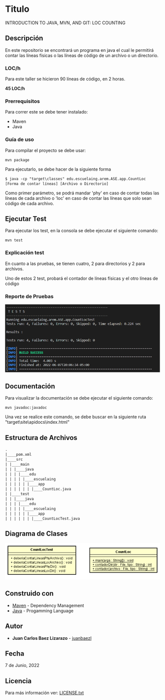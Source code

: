 # Titulo

INTRODUCTION TO JAVA, MVN, AND GIT: LOC COUNTING

## Descripción

En este repositorio se encontrará un programa en java el cual le permitirá contar las líneas físicas o las líneas de código de un archivo o un directorio.

### LOC/h

Para este taller se hicieron 90 líneas de código, en 2 horas.

**45 LOC/h**

### Prerrequisitos

Para correr este se debe tener instalado:

- Maven
- Java

### Guía de uso

Para compilar el proyecto se debe usar:

```
mvn package
```

Para ejecutarlo, se debe hacer de la siguiente forma

```
$ java -cp "target\classes" edu.escuelaing.arem.ASE.app.CountLoc [Forma de contar líneas] [Archivo o Directorio]
```

Como primer parámetro, se podrá mandar 'phy' en caso de contar todas las líneas de cada archivo o 'loc' en caso de contar las líneas que solo sean código de cada archivo.

## Ejecutar Test

Para ejecutar los test, en la consola se debe ejecutar el siguiente comando:

```
mvn test
```

### Explicación test

En cuanto a las pruebas, se tienen cuatro, 2 para directorios y 2 para archivos.

Uno de estos 2 test, probará el contador de líneas físicas y el otro líneas de código

### Reporte de Pruebas

![Reporte de Pruebas](img/report_test.png)

## Documentación

Para visualizar la documentación se debe ejecutar el siguiente comando:

```
mvn javadoc:javadoc
```

Una vez se realice este comando, se debe buscar en la siguiente ruta "target\site\apidocs\index.html"

## Estructura de Archivos

    .
    |____pom.xml
    |____src
    | |____main
    | | |____java
    | | | |____edu
    | | | | |____escuelaing
    | | | | | |____app
    | | | | | | |____CountLoc.java
    | |____test
    | | |____java
    | | | |____edu
    | | | | |____escuelaing
    | | | | | |____app
    | | | | | | |____CountLocTest.java

## Diagrama de Clases

![Diagrama de Clases](img/Diagrama_de_Clases.png)

## Construido con

- [Maven](https://maven.apache.org/) - Dependency Management
- [Java](https://www.java.com/es/) - Progamming Language

## Autor

- **Juan Carlos Baez Lizarazo** - [juanbaezl](https://github.com/juanbaezl)

## Fecha

7 de Junio, 2022

## Licencia

Para más información ver: [LICENSE.txt](LICENSE.txt)
